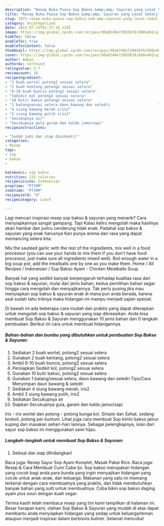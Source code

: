 ```yaml
---
description: "Resep Buka Puasa Sop Bakso &amp;amp; Sayuran yang Lezat Sekali"
title: "Resep Buka Puasa Sop Bakso &amp;amp; Sayuran yang Lezat Sekali"
slug: 1875-resep-buka-puasa-sop-bakso-and-amp-sayuran-yang-lezat-sekali
category: Uncategorized
date: 2022-07-23T01:37:19.129Z
image: https://img-global.cpcdn.com/recipes/90a0240e72093839/680x482cq70/sop-bakso-sayuran-foto-resep-utama.jpg
hideToc: false
enableToc: true
enableTocContent: false
thumbnail: https://img-global.cpcdn.com/recipes/90a0240e72093839/680x482cq70/sop-bakso-sayuran-foto-resep-utama.jpg
cover: https://img-global.cpcdn.com/recipes/90a0240e72093839/680x482cq70/sop-bakso-sayuran-foto-resep-utama.jpg
author: Admin
authorAv: notfound
ratingvalue: 3.7
reviewcount: 10
recipeingredient:
- "2 buah wortel potong2 sesuai selera"
- "2 buah kentang potong2 sesuai selera"
- "6-10 buah buncis potong2 sesuai selera"
- "Sedikit kol potong2 sesuai selera"
- "10 butir bakso potong2 sesuai selera"
- "1 batangsesuai selera daun bawang dan seledri                      TipsCara Menyimpan daun bawang  seledri"
- "4 siung bawang merah iris2"
- "2 siung bawang putih iris2"
- "Secukupnya air"
- "Secukupnya gula garam dan kaldu jamursapi"
recipeinstructions:

- "Sudah jadi dan siap dinikmati!"
categories:
- Resep
tags:
- sop
- bakso
- 

katakunci: sop bakso  
nutrition: 125 calories
recipecuisine: Indonesian
preptime: "PT39M"
cooktime: "PT39M"
recipeyield: "4"
recipecategory: Lunch

---
```



Lagi mencari inspirasi resep sop bakso &amp; sayuran yang menarik? Cara menyiapkannya sangat gampang. Tapi Kalau keliru mengolah maka hasilnya akan hambar dan justru cenderung tidak enak. Padahal sop bakso &amp; sayuran yang enak harusnya Kan punya aroma dan rasa yang dapat memancing selera kita.


Mix the sautéed garlic with the rest of the ingredients, mix well in a food processor (you can use your hands to mix them if you don&#39;t have food processor, just make sure all ingredients mixed well). Boil enough water in a big soup pot, add the meatballs one by one as you make them. Home / All Recipes / Indonesian / Sup Bakso Ayam - Chicken Meatballs Soup.

Banyak hal yang sedikit banyak berpengaruh terhadap kualitas rasa dari sop bakso &amp; sayuran, mulai dari jenis bahan, kedua pemilihan bahan segar hingga cara mengolah dan menyajikannya. Tak perlu pusing jika mau menyiapkan sop bakso &amp; sayuran enak di mana pun anda berada, karena asal sudah tahu triknya maka hidangan ini mampu menjadi sajian spesial.


Di bawah ini ada beberapa cara mudah dan praktis yang dapat diterapkan untuk mengolah sop bakso &amp; sayuran yang siap dikreasikan. Anda bisa membuat Sop Bakso &amp; Sayuran menggunakan 10 jenis bahan dan 0 langkah pembuatan. Berikut ini cara untuk membuat hidangannya.

<!--inarticleads1-->

##### Bahan-bahan dan bumbu yang dibutuhkan untuk pembuatan Sop Bakso &amp; Sayuran:

1. Sediakan 2 buah wortel, potong2 sesuai selera
1. Gunakan 2 buah kentang, potong2 sesuai selera
1. Ambil 6-10 buah buncis, potong2 sesuai selera
1. Persiapkan Sedikit kol, potong2 sesuai selera
1. Gunakan 10 butir bakso, potong2 sesuai selera
1. Gunakan 1 batang/sesuai selera, daun bawang dan seledri                      Tips/Cara Menyimpan daun bawang &amp; seledri
1. Sediakan 4 siung bawang merah, iris2
1. Ambil 2 siung bawang putih, iris2
1. Sediakan Secukupnya air
1. Siapkan Secukupnya gula, garam dan kaldu jamur/sapi


Iris - iris wortel dan potong - potong bunga kol. Simple dan Sehat. sedang brokoli, potong per kuntum. Lihat juga cara membuat Sop kimlo bakso jamur kuping dan masakan sehari-hari lainnya. Sebagai pelengkapnya, isian dari sayur sop bakso ini menggunakan sawi hijau. 

<!--inarticleads2-->

##### Langkah-langkah untuk membuat Sop Bakso &amp; Sayuran:


1. Selesai dan siap dihidangkan!

Baca juga: Resep Sayur Sop Ayam Komplet, Masak Pakai Rice. Baca juga: Resep &amp; Cara Membuat Cumi Cabe Ijo. Sop bakso merupakan hidangan yang cocok bagi anda para bunda yang ingin menyajikan hidangan yang cocok untuk anak-anak, dan keluarga. Makanan yang satu ini memang terkenal dengan cara membuatnya yang praktis, dan tidak membutuhkan banyak bahan yang sulit untuk membuatnya. Coba bikin sop bakso daging ayam plus soun dengan kuah segar. 

Terima kasih telah membaca resep yang tim kami tampilkan di halaman ini. Besar harapan kami, olahan Sop Bakso &amp; Sayuran yang mudah di atas dapat membantu anda menyiapkan hidangan yang sedap untuk keluarga/teman ataupun menjadi inspirasi dalam berbisnis kuliner. Selamat mencoba!
